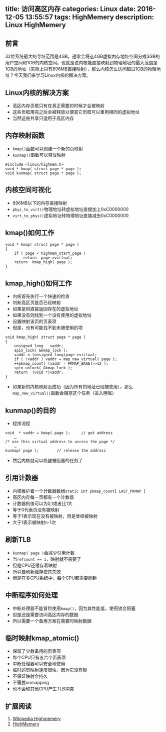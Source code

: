 title: 访问高区内存
categories: Linux
date: 2016-12-05 13:55:57
tags: HighMemery
description: Linux HighMemery
---

## 前言

32位系统最大的寻址范围是4GB，通常会将这4GB虚拟内存地址空间分成3GB的用户空间和1GB的内核空间。也就是说内核能直接映射到物理地址的最大范围是1GB的地址（实际上只有896MB直接映射），那么内核怎么访问超过1GB的物理地址？今天我们来学习Linux内核的解决方案。

## Linux内核的解决方案

- 高区内存页框只有在真正需要的时候才会被映射
- 这些页框用完之后会被释放以便其它页框可以重用相同的虚拟地址
- 当然这些共享只适用于高区内存

## 内存映射函数

- `kmap()`函数可以创建一个新的页映射
- `kunmap()`函数可以释放映射

```
#include <linux/highmem.h>
void * kmap( struct page * page );
void kunmap( struct page * page );
```

## 内核空间可视化

- 896MB以下的内存直接映射
- `phys_to_virt()`物理地址转虚拟地址直接加上0xC0000000
- `virt_to_phys()`虚拟地址转物理地址直接减去0xC0000000

## kmap()如何工作

```
void * kmap( struct page * page )
{
	if ( page < highmem_start_page )
		return  page->virtual;
	return  kmap_high( page );
}
```

<!-- more -->

## kmap_high()如何工作

- 内核首先执行一个快速的检查
- 判断高区页是否已经映射
- 如果是则直接返回存在的虚拟地址
- 如果没有则找到一个没有使用的虚拟地址
- 设置映射该页的页表项
- 但是，也有可能找不到未被使用的项

```
void kmap_high( struct page * page )
{
	unsigned long	vaddr;
	spin_lock( &kmap_lock );
	vaddr = (unsigned long)page->virtual;
	if ( !vaddr ) vaddr = map_new_virtual( page );
	++pkmap_count[ (vaddr - PKMAP_BASE)>>12 ];
	spin_unlock( &kmap_lock );
	return	(void *)vaddr;
}
```

- 如果新的内核映射没成功（因为所有的地址已经被使用），那么`map_new_virtual()`函数会阻塞这个任务（进入睡眠）

## kunmap()的目的

- 程序流程

```
void  * vaddr = kmap( page );	  // get address
	… 
/* use this virtual address to access the page */ 
	…
kunmap( page );	       // release the address
```

- 然后内核就可以唤醒被阻塞的任务了

## 引用计数器

- 内核维护着一个计数器数组`static int pkmap_count[ LAST_PKMAP ]`
- 高区内存每一页都有一个计数器
- 计数器的值可以为0,1或者比1大
- 等于0代表页没有被映射
- 等于1表示现在没有被映射，但是曾经被映射
- 大于1表示被映射n-1次

## 刷新TLB

- `kunmap( page )`会减少引用计数
- 当`refcount == 1`，映射就不需要了
- 但是CPU还缓存着映射
- 所以要刷新缓存使其失效
- 但是在多CPU系统中，每个CPU都需要刷新

## 中断程序如何处理

- 中断处理器不能冒险使用`kmap()`，因为其性能低，使用锁会阻塞
- 但是还是需要访问高区内存的数据
- 所以需要一个备用方案在需要时映射数据

## 临时映射kmap_atomic()

- 保留了少数备用的页表项
- 每个CPU只有五六个页表项
- 中断处理器可以安全地使用
- 临时的页映射速度很快，因为它没有锁
- 不保证映射会持久
- 不需要unmapping
- 也不会和其他CPU产生TLB冲突

## 扩展阅读
1. [Wikipedia Highmemery](https://en.wikipedia.org/wiki/High_memory)
2. [HighMemery](https://linux-mm.org/HighMemory)
